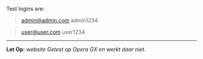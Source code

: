 Test logins are:
>admin@admin.com
>admin1234

>user@user.com
>user1234

--------------------------
**Let Op:**
*website Getest op Opera GX en werkt daar niet.*
